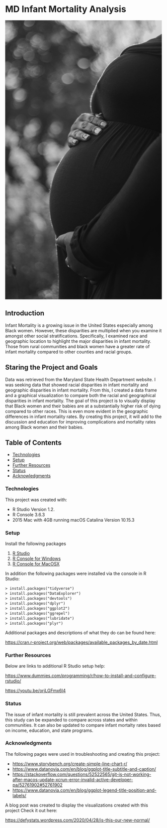 # MD Infant Mortality Analysis

![](Images/taylor-wright-Z-qcLHT0r_M-unsplash.jpg)

## Introduction

Infant Mortality is a growing issue in the United States especially among Black women. However, these disparities are multiplied when you examine it amongst other
social stratifications. Specifically, I examined race and geographic location to highlight the major disparities in infant mortality. Those from rural communities
and black women have a greater rate of infant mortality compared to other counties and racial groups. 


## Staring the Project and Goals

Data was retrieved from the Maryland State Health Department website. I was seeking data that showed racial disparities in infant mortality and geographic
disparities in infant mortality. From this, I created a data frame and a graphical visualization to compare both the racial and geographical disparities in 
infant mortality. The goal of this project is to visually display that Black women and their babies are at a substantially higher risk of dying compared to other
races. This is even more evident in the geographic differences in infant mortality rates. By creating this project, it will add to the discussion and education for 
improving complications and mortality rates among Black women and their babies.


## Table of Contents
* [Technologies](#technologies)
* [Setup](#setup)
* [Further Resources](#further-resources)
* [Status](#status)
* [Acknowledgments](#acknowledgments)



### Technologies
This project was created with:

* R Studio Version 1.2.
* R Console 3.6.3
* 2015 Mac with 4GB running macOS Catalina Version 10.15.3



### Setup
Install the following packages
1. [R Studio](https://rstudio.com/products/rstudio/download/)
2. [R Console for Windows](https://cran.r-project.org/bin/windows/base/)
3. [R Console for MacOSX](https://cran.r-project.org/bin/macosx/)

In addition the following packages were installed via the console in R Studio:

```
> install.packages("tidyverse")
> install.packages("DataExplorer")
> install.packages("devtools")
> install.packages("dplyr")
> install.packages("ggplot2")
> install.packages("ggrepel")
> install.packages("lubridate")
> install.packages("plyr")
```
Additional packages and descriptions of what they do can be found here:

https://cran.r-project.org/web/packages/available_packages_by_date.html



### Further Resources
Below are links to additional R Studio setup help:

https://www.dummies.com/programming/r/how-to-install-and-configure-rstudio/

https://youtu.be/orjLGFmx6l4



### Status
The issue of infant mortality is still prevalent across the United States. Thus, this study can be expanded to compare across states and within communities. 
It can also be updated to compare infant mortalty rates based on income, education, and state programs. 



### Acknowledgments

The following pages were used in troubleshooting and creating this project:

* https://www.storybench.org/create-simple-line-chart-r/
* https://www.datanovia.com/en/blog/ggplot-title-subtitle-and-caption/
* https://stackoverflow.com/questions/52522565/git-is-not-working-after-macos-update-xcrun-error-invalid-active-developer-pa/52761902#52761902
* https://www.datanovia.com/en/blog/ggplot-legend-title-position-and-labels/

A blog post was created to display the visualizations created with this project
Check it out here:

https://defystats.wordpress.com/2020/04/28/is-this-our-new-normal/
